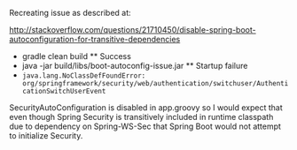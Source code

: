 Recreating issue as described at:

http://stackoverflow.com/questions/21710450/disable-spring-boot-autoconfiguration-for-transitive-dependencies


* gradle clean build
** Success
*  java -jar build/libs/boot-autoconfig-issue.jar 
** Startup failure
* ```java.lang.NoClassDefFoundError: org/springframework/security/web/authentication/switchuser/AuthenticationSwitchUserEvent```



SecurityAutoConfiguration is disabled in app.groovy so I would expect that even though Spring Security is transitively included in runtime classpath due to dependency on Spring-WS-Sec that Spring Boot would not attempt to initialize Security.


